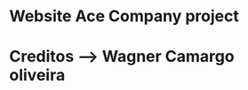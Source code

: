 Website Ace Company project
========================================
Creditos --> Wagner Camargo oliveira
========================================
